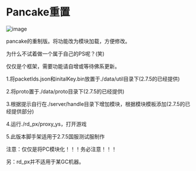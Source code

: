 # Pancake重置

![image](https://user-images.githubusercontent.com/56441863/173824503-54d8baac-9f13-4a02-96b9-31e86b736b8b.png)

pancake的重制版。将功能改为模块加载，方便修改。

为什么不试着做一个属于自己的PS呢？(笑)

仅仅是个框架，需要功能请自增或等待佛系更新。

1.将packetIds.json和initalKey.bin放置于./data/util目录下(2.7.5的已经提供)

2.将proto置于./data/proto目录下(2.7.5的已经提供)

3.根据提示自行在./server/handle目录下增加模块，根据模块模板添加(2.7.5的已经提供部分)

4.运行./rd_px/proxy_ys，打开游戏

5.此版本脚手架适用于2.7.5国服测试服制作



注意：仅仅是将PC模块化！！！务必注意！！！

另：rd_px并不适用于某GC机器。
